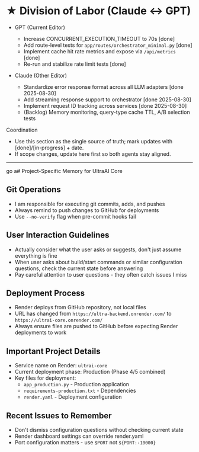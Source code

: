 # ★ Division of Labor (Claude ↔ GPT)

- GPT (Current Editor)
  - Increase CONCURRENT_EXECUTION_TIMEOUT to 70s [done]
  - Add route-level tests for `app/routes/orchestrator_minimal.py` [done]
  - Implement cache hit rate metrics and expose via `/api/metrics` [done]
  - Re-run and stabilize rate limit tests [done]

- Claude (Other Editor)
  - Standardize error response format across all LLM adapters [done 2025-08-30]
  - Add streaming response support to orchestrator [done 2025-08-30]
  - Implement request ID tracking across services [done 2025-08-30]
  - (Backlog) Memory monitoring, query-type cache TTL, A/B selection tests

Coordination
- Use this section as the single source of truth; mark updates with [done]/[in-progress] + date.
- If scope changes, update here first so both agents stay aligned.

---

go a# Project-Specific Memory for UltraAI Core

## Git Operations

- I am responsible for executing git commits, adds, and pushes
- Always remind to push changes to GitHub for deployments
- Use `--no-verify` flag when pre-commit hooks fail

## User Interaction Guidelines

- Actually consider what the user asks or suggests, don't just assume everything is fine
- When user asks about build/start commands or similar configuration questions, check the current state before answering
- Pay careful attention to user questions - they often catch issues I miss

## Deployment Process

- Render deploys from GitHub repository, not local files
- URL has changed from `https://ultra-backend.onrender.com/` to `https://ultrai-core.onrender.com/`
- Always ensure files are pushed to GitHub before expecting Render deployments to work

## Important Project Details

- Service name on Render: `ultrai-core`
- Current deployment phase: Production (Phase 4/5 combined)
- Key files for deployment:
  - `app_production.py` - Production application
  - `requirements-production.txt` - Dependencies
  - `render.yaml` - Deployment configuration

## Recent Issues to Remember

- Don't dismiss configuration questions without checking current state
- Render dashboard settings can override render.yaml
- Port configuration matters - use `$PORT` not `${PORT:-10000}`
